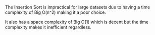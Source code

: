 The Insertion Sort is impractical for large datasets due to having a time complexity of Big O(n^2) making it a poor choice.

It also has a space complexity of Big O(1) which is decent but the time complexity makes it inefficient regardless.